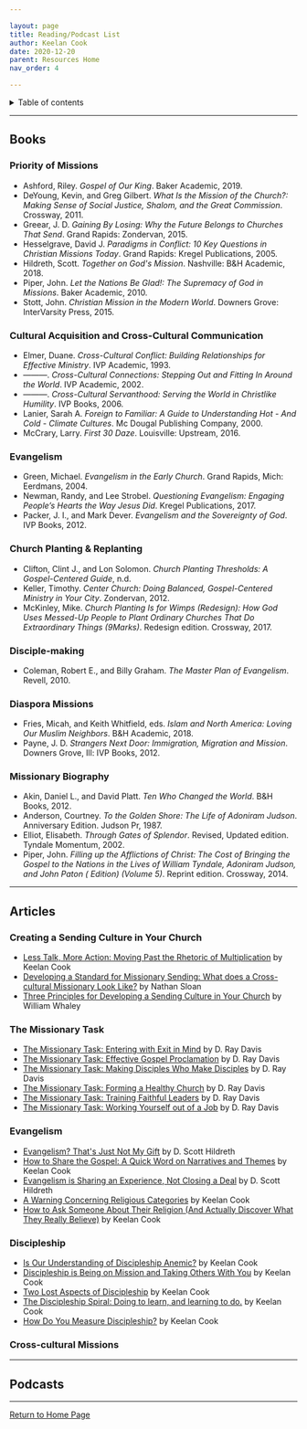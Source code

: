 ```yaml
---

layout: page
title: Reading/Podcast List
author: Keelan Cook
date: 2020-12-20
parent: Resources Home
nav_order: 4

---
```


<details closed markdown="block">
  <summary>
    Table of contents
  </summary>
  {: .text-delta }
1. TOC
{:toc}
</details>

---

## Books

### Priority of Missions
*   Ashford, Riley. _Gospel of Our King_. Baker Academic, 2019.
*   DeYoung, Kevin, and Greg Gilbert. _What Is the Mission of the Church?: Making Sense of Social Justice, Shalom, and the Great Commission_. Crossway, 2011.
*   Greear, J. D. _Gaining By Losing: Why the Future Belongs to Churches That Send_. Grand Rapids: Zondervan, 2015.
*   Hesselgrave, David J. _Paradigms in Conflict: 10 Key Questions in Christian Missions Today_. Grand Rapids: Kregel Publications, 2005.
*   Hildreth, Scott. *Together on God's Mission*. Nashville: B&H Academic, 2018.
*   Piper, John. _Let the Nations Be Glad!: The Supremacy of God in Missions_. Baker Academic, 2010.
*   Stott, John. _Christian Mission in the Modern World_. Downers Grove: InterVarsity Press, 2015.


### Cultural Acquisition and Cross-Cultural Communication
*   Elmer, Duane. _Cross-Cultural Conflict: Building Relationships for Effective Ministry_. IVP Academic, 1993.
*   ———. _Cross-Cultural Connections: Stepping Out and Fitting In Around the World_. IVP Academic, 2002.
*   ———. _Cross-Cultural Servanthood: Serving the World in Christlike Humility_. IVP Books, 2006.
*   Lanier, Sarah A. _Foreign to Familiar: A Guide to Understanding Hot - And Cold - Climate Cultures_. Mc Dougal Publishing Company, 2000.
*   McCrary, Larry. *First 30 Daze*. Louisville: Upstream, 2016.


### Evangelism
*   Green, Michael. _Evangelism in the Early Church_. Grand Rapids, Mich: Eerdmans, 2004.
*   Newman, Randy, and Lee Strobel. _Questioning Evangelism: Engaging People’s Hearts the Way Jesus Did_. Kregel Publications, 2017.
*   Packer, J. I., and Mark Dever. _Evangelism and the Sovereignty of God_. IVP Books, 2012.


### Church Planting & Replanting
*   Clifton, Clint J., and Lon Solomon. _Church Planting Thresholds: A Gospel-Centered Guide_, n.d.
*   Keller, Timothy. _Center Church: Doing Balanced, Gospel-Centered Ministry in Your City_. Zondervan, 2012.
*   McKinley, Mike. _Church Planting Is for Wimps (Redesign): How God Uses Messed-Up People to Plant Ordinary Churches That Do Extraordinary Things (9Marks)_. Redesign edition. Crossway, 2017.


### Disciple-making
*   Coleman, Robert E., and Billy Graham. _The Master Plan of Evangelism_. Revell, 2010.


### Diaspora Missions
*   Fries, Micah, and Keith Whitfield, eds. _Islam and North America: Loving Our Muslim Neighbors_. B&H Academic, 2018.
*   Payne, J. D. _Strangers Next Door: Immigration, Migration and Mission_. Downers Grove, Ill: IVP Books, 2012.


### Missionary Biography
*   Akin, Daniel L., and David Platt. _Ten Who Changed the World_. B&H Books, 2012.
*   Anderson, Courtney. _To the Golden Shore: The Life of Adoniram Judson_. Anniversary Edition. Judson Pr, 1987.
*   Elliot, Elisabeth. _Through Gates of Splendor_. Revised, Updated edition. Tyndale Momentum, 2002.
*   Piper, John. _Filling up the Afflictions of Christ: The Cost of Bringing the Gospel to the Nations in the Lives of William Tyndale, Adoniram Judson, and John Paton ( Edition) (Volume 5)_. Reprint edition. Crossway, 2014.

---

## Articles

### Creating a Sending Culture in Your Church
* [Less Talk, More Action: Moving Past the Rhetoric of Multiplication](https://www.ubahouston.org/blog/2019/2/20/less-talk-more-action-moving-past-the-rhetoric-of-multiplication) by Keelan Cook
* [Developing a Standard for Missionary Sending: What does a Cross-cultural Missionary Look Like?](https://www.theupstreamcollective.org/blog/what-does-a-cross-cultural-missionary-look-like) by Nathan Sloan
* [Three Principles for Developing a Sending Culture in Your Church](https://www.imb.org/2018/10/24/principles-developing-sending-culture/) by William Whaley

### The Missionary Task
* [The Missionary Task: Entering with Exit in Mind](https://www.imb.org/2018/10/16/missionary-task-entry/) by D. Ray Davis
* [The Missionary Task: Effective Gospel Proclamation](https://www.imb.org/2018/10/23/the-missionary-task-part-2-evangelism/) by D. Ray Davis
* [The Missionary Task: Making Disciples Who Make Disciples](https://www.imb.org/2018/10/29/missionary-task-disciple-making/) by D. Ray Davis
* [The Missionary Task: Forming a Healthy Church](https://www.imb.org/2018/11/06/missionary-task-healthy-church/) by D. Ray Davis
* [The Missionary Task: Training Faithful Leaders](https://www.imb.org/2018/11/13/missionary-task-training-faithful-leaders/) by D. Ray Davis
* [The Missionary Task: Working Yourself out of a Job](https://www.imb.org/2018/11/20/missionary-task-out-of-job/) by D. Ray Davis

### Evangelism
* [Evangelism? That's Just Not My Gift](https://www.theupstreamcollective.org/blog/evangelism-not-my-gift) by D. Scott Hildreth
* [How to Share the Gospel: A Quick Word on Narratives and Themes](https://keelancook.com/2016/08/22/how-to-share-the-gospel-a-quick-word-on-narratives-and-themes/) by Keelan Cook
* [Evangelism is Sharing an Experience, Not Closing a Deal](https://lifewayvoices.com/discipleship-evangelism/evangelism-is-sharing-an-experience-not-closing-a-deal/) by D. Scott Hildreth
* [A Warning Concerning Religious Categories](https://keelancook.com/2016/12/05/a-warning-concerning-religious-categories/) by Keelan Cook
* [How to Ask Someone About Their Religion (And Actually Discover What They Really Believe)](https://keelancook.com/2016/04/22/how-to-ask-someone-about-their-religion-and-actually-discover-what-they-really-believe/) by Keelan Cook

### Discipleship
* [Is Our Understanding of Discipleship Anemic?](https://keelancook.com/2016/08/05/is-our-understanding-of-discipleship-anemic/) by Keelan Cook
* [Discipleship is Being on Mission and Taking Others With You](https://keelancook.com/2016/08/15/discipleship-is-being-on-mission-and-taking-others-with-you/) by Keelan Cook
* [Two Lost Aspects of Discipleship](https://keelancook.com/2016/11/28/two-lost-aspects-of-discipleship/) by Keelan Cook
* [The Discipleship Spiral: Doing to learn, and learning to do.](https://keelancook.com/2016/09/12/the-discipleship-spiral-doing-to-learn-and-learning-to-do/) by Keelan Cook
* [How Do You Measure Discipleship?](https://keelancook.com/2017/03/06/how-do-you-measure-discipleship/) by Keelan Cook

### Cross-cultural Missions

---

## Podcasts

---
[Return to Home Page](/)